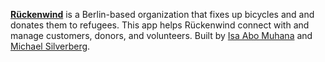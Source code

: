 [**Rückenwind**](http://rueckenwind.berlin/en/home/) is a Berlin-based organization that fixes up bicycles and and donates them to refugees. This app helps Rückenwind connect with and manage customers, donors, and volunteers. Built by [Isa Abo Muhana](https://github.com/Isaabomohana) and [Michael Silverberg](https://github.com/mbd-s).
